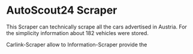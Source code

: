# AutoScout24 Scraper

This Scraper can technically scrape all the cars advertised in Austria. For the simplicity information about 182 vehicles were stored. 

Carlink-Scraper allow to 
Information-Scraper provide the 

